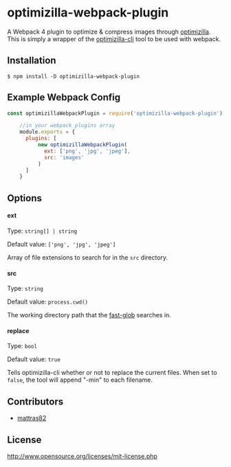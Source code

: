 # optimizilla-webpack-plugin

A Webpack 4 plugin to optimize & compress images through [optimizilla](https://imagecompressor.com/). This is simply a wrapper of the [optimizilla-cli](https://www.npmjs.com/package/optimizilla-cli) tool to be used with webpack.



## Installation
```shell
$ npm install -D optimizilla-webpack-plugin

```


## Example Webpack Config

```javascript
const optimizillaWebpackPlugin = require('optimizilla-webpack-plugin');

    //in your webpack plugins array
    module.exports = {
      plugins: [
          new optimizillaWebpackPlugin(
            ext: ['png', 'jpg', 'jpeg'],
            src: 'images'
          )
      ]
    }
```


## Options

#### ext

Type: `string[] | string`

Default value: `['png', 'jpg', 'jpeg']`

Array of file extensions to search for in the `src` directory.


#### src

Type: `string`

Default value: `process.cwd()`

The working directory path that the [fast-glob](https://github.com/mrmlnc/fast-glob) searches in.


#### replace

Type: `bool`

Default value: `true`

Tells optimizilla-cli whether or not to replace the current files. When set to `false`, the tool will append "-min" to each filename.


## Contributors
 - [mattras82](https://github.com/mattras82)


## License
http://www.opensource.org/licenses/mit-license.php